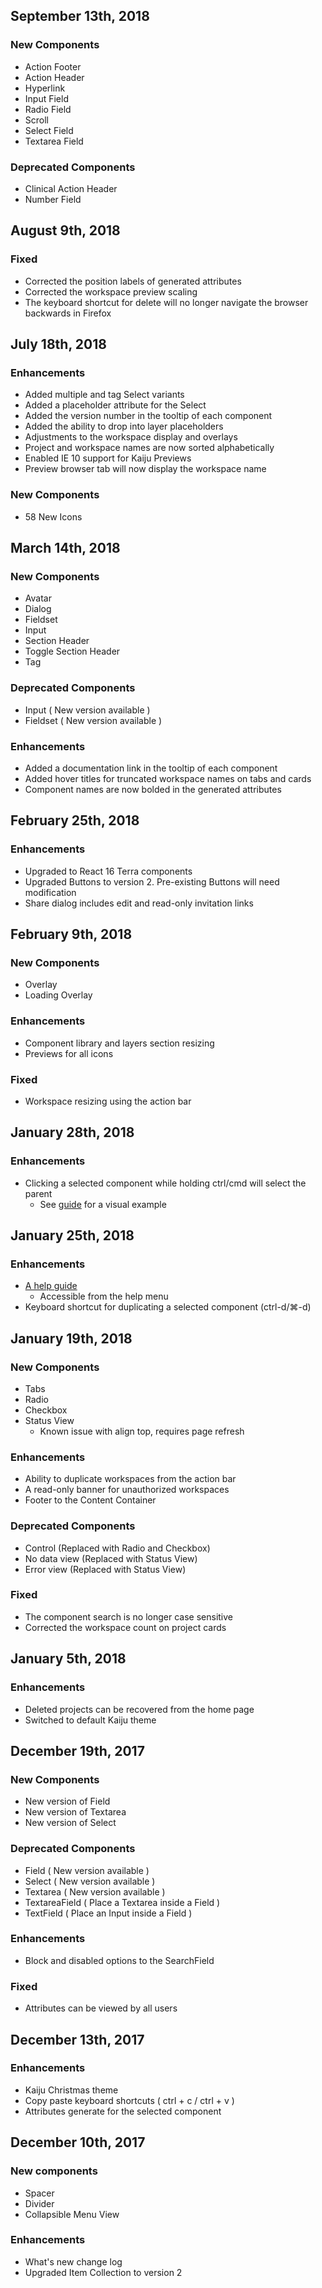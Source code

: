 ## September 13th, 2018
### New Components
- Action Footer
- Action Header
- Hyperlink
- Input Field
- Radio Field
- Scroll
- Select Field
- Textarea Field

### Deprecated Components
- Clinical Action Header
- Number Field

## August 9th, 2018
### Fixed
- Corrected the position labels of generated attributes
- Corrected the workspace preview scaling
- The keyboard shortcut for delete will no longer navigate the browser backwards in Firefox

## July 18th, 2018
### Enhancements
- Added multiple and tag Select variants
- Added a placeholder attribute for the Select
- Added the version number in the tooltip of each component
- Added the ability to drop into layer placeholders
- Adjustments to the workspace display and overlays
- Project and workspace names are now sorted alphabetically
- Enabled IE 10 support for Kaiju Previews
- Preview browser tab will now display the workspace name

### New Components
- 58 New Icons

## March 14th, 2018
### New Components
- Avatar
- Dialog
- Fieldset
- Input
- Section Header
- Toggle Section Header
- Tag

### Deprecated Components
- Input ( New version available )
- Fieldset ( New version available )

### Enhancements
- Added a documentation link in the tooltip of each component
- Added hover titles for truncated workspace names on tabs and cards
- Component names are now bolded in the generated attributes

## February 25th, 2018
### Enhancements
- Upgraded to React 16 Terra components
- Upgraded Buttons to version 2. Pre-existing Buttons will need modification
- Share dialog includes edit and read-only invitation links

## February 9th, 2018
### New Components
- Overlay
- Loading Overlay

### Enhancements
- Component library and layers section resizing
- Previews for all icons

### Fixed
- Workspace resizing using the action bar

## January 28th, 2018
### Enhancements
- Clicking a selected component while holding ctrl/cmd will select the parent
  - See [guide](/guide) for a visual example

## January 25th, 2018
### Enhancements
- [A help guide](/guide)
  - Accessible from the help menu
- Keyboard shortcut for duplicating a selected component (ctrl-d/⌘-d)

## January 19th, 2018
### New Components
- Tabs
- Radio
- Checkbox
- Status View
  - Known issue with align top, requires page refresh

### Enhancements
- Ability to duplicate workspaces from the action bar
- A read-only banner for unauthorized workspaces
- Footer to the Content Container

### Deprecated Components
- Control (Replaced with Radio and Checkbox)
- No data view (Replaced with Status View)
- Error view (Replaced with Status View)

### Fixed
- The component search is no longer case sensitive
- Corrected the workspace count on project cards

## January 5th, 2018
### Enhancements
- Deleted projects can be recovered from the home page
- Switched to default Kaiju theme

## December 19th, 2017
### New Components
- New version of Field
- New version of Textarea
- New version of Select

### Deprecated Components
- Field ( New version available )
- Select ( New version available )
- Textarea ( New version available )
- TextareaField ( Place a Textarea inside a Field )
- TextField ( Place an Input inside a Field )

### Enhancements
- Block and disabled options to the SearchField

### Fixed
- Attributes can be viewed by all users

## December 13th, 2017
### Enhancements
- Kaiju Christmas theme
- Copy paste keyboard shortcuts ( ctrl + c / ctrl + v )
- Attributes generate for the selected component

## December 10th, 2017
### New components
- Spacer
- Divider
- Collapsible Menu View

### Enhancements
- What's new change log
- Upgraded Item Collection to version 2
